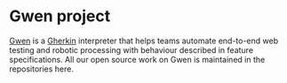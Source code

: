 Gwen project
============

[Gwen](https://gweninterpreter.org/) is a [Gherkin](https://cucumber.io/docs/gherkin/reference/) interpreter that helps teams automate end-to-end web testing and robotic processing with behaviour described in feature specifications. All our open source work on Gwen is maintained in the repositories here.

